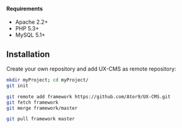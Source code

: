 #### Requirements
* Apache 2.2+
* PHP 5.3+
* MySQL 5.1+

## Installation
Create your own repository and add UX-CMS as remote repository:
```sh
mkdir myProject; cd myProject/
git init

git remote add framework https://github.com/Ator9/UX-CMS.git
git fetch framework
git merge framework/master

git pull framework master
```
